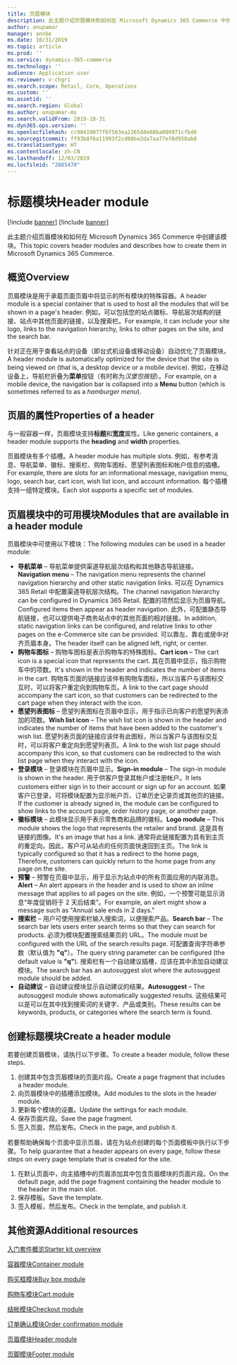 ```yaml
---
title: 页眉模块
description: 此主题介绍页眉模块和如何在 Microsoft Dynamics 365 Commerce 中创建该模块。
author: anupamar
manager: annbe
ms.date: 10/31/2019
ms.topic: article
ms.prod: ''
ms.service: dynamics-365-commerce
ms.technology: ''
audience: Application user
ms.reviewer: v-chgri
ms.search.scope: Retail, Core, Operations
ms.custom: ''
ms.assetid: ''
ms.search.region: Global
ms.author: anupamar-ms
ms.search.validFrom: 2019-10-31
ms.dyn365.ops.version: ''
ms.openlocfilehash: cc98419077f6f563ea2265d4e68ba809971cfbd6
ms.sourcegitcommit: ff93b8f6a11993f2cd00be2da7aa77ef0d950ab8
ms.translationtype: HT
ms.contentlocale: zh-CN
ms.lasthandoff: 12/03/2019
ms.locfileid: "2885470"
---
```

# <a name="header-module"></a><span data-ttu-id="55717-103">标题模块</span><span class="sxs-lookup"><span data-stu-id="55717-103">Header module</span></span>

[!include [banner](includes/preview-banner.md)]
[!include [banner](includes/banner.md)]

<span data-ttu-id="55717-104">此主题介绍页眉模块和如何在 Microsoft Dynamics 365 Commerce 中创建该模块。</span><span class="sxs-lookup"><span data-stu-id="55717-104">This topic covers header modules and describes how to create them in Microsoft Dynamics 365 Commerce.</span></span>

## <a name="overview"></a><span data-ttu-id="55717-105">概览</span><span class="sxs-lookup"><span data-stu-id="55717-105">Overview</span></span>

<span data-ttu-id="55717-106">页眉模块是用于承载页面页眉中将显示的所有模块的特殊容器。</span><span class="sxs-lookup"><span data-stu-id="55717-106">A header module is a special container that is used to host all the modules that will be shown in a page's header.</span></span> <span data-ttu-id="55717-107">例如，可以包括您的站点徽标、导航层次结构的链接、站点中其他页面的链接，以及搜索栏。</span><span class="sxs-lookup"><span data-stu-id="55717-107">For example, it can include your site logo, links to the navigation hierarchy, links to other pages on the site, and the search bar.</span></span>

<span data-ttu-id="55717-108">针对正在用于查看站点的设备（即台式机设备或移动设备）自动优化了页眉模块。</span><span class="sxs-lookup"><span data-stu-id="55717-108">A header module is automatically optimized for the device that the site is being viewed on (that is, a desktop device or a mobile device).</span></span> <span data-ttu-id="55717-109">例如，在移动设备上，导航栏折叠为**菜单**按钮（有时称为*汉堡包按钮*）。</span><span class="sxs-lookup"><span data-stu-id="55717-109">For example, on a mobile device, the navigation bar is collapsed into a **Menu** button (which is sometimes referred to as a *hamburger menu*).</span></span>

## <a name="properties-of-a-header"></a><span data-ttu-id="55717-110">页眉的属性</span><span class="sxs-lookup"><span data-stu-id="55717-110">Properties of a header</span></span>

<span data-ttu-id="55717-111">与一般容器一样，页眉模块支持**标题**和**宽度**属性。</span><span class="sxs-lookup"><span data-stu-id="55717-111">Like generic containers, a header module supports the **heading** and **width** properties.</span></span>

<span data-ttu-id="55717-112">页眉模块有多个插槽。</span><span class="sxs-lookup"><span data-stu-id="55717-112">A header module has multiple slots.</span></span> <span data-ttu-id="55717-113">例如，有参考消息、导航菜单、徽标、搜索栏、购物车图标、愿望列表图标和帐户信息的插槽。</span><span class="sxs-lookup"><span data-stu-id="55717-113">For example, there are slots for an informational message, navigation menu, logo, search bar, cart icon, wish list icon, and account information.</span></span> <span data-ttu-id="55717-114">每个插槽支持一组特定模块。</span><span class="sxs-lookup"><span data-stu-id="55717-114">Each slot supports a specific set of modules.</span></span>

## <a name="modules-that-are-available-in-a-header-module"></a><span data-ttu-id="55717-115">页眉模块中的可用模块</span><span class="sxs-lookup"><span data-stu-id="55717-115">Modules that are available in a header module</span></span>

<span data-ttu-id="55717-116">页眉模块中可使用以下模块：</span><span class="sxs-lookup"><span data-stu-id="55717-116">The following modules can be used in a header module:</span></span>

- <span data-ttu-id="55717-117">**导航菜单** – 导航菜单提供渠道导航层次结构和其他静态导航链接。</span><span class="sxs-lookup"><span data-stu-id="55717-117">**Navigation menu** – The navigation menu represents the channel navigation hierarchy and other static navigation links.</span></span> <span data-ttu-id="55717-118">可以在 Dynamics 365 Retail 中配置渠道导航层次结构。</span><span class="sxs-lookup"><span data-stu-id="55717-118">The channel navigation hierarchy can be configured in Dynamics 365 Retail.</span></span> <span data-ttu-id="55717-119">配置的项然后显示为页眉导航。</span><span class="sxs-lookup"><span data-stu-id="55717-119">Configured items then appear as header navigation.</span></span> <span data-ttu-id="55717-120">此外，可配置静态导航链接，也可以提供电子商务站点中的其他页面的相对链接。</span><span class="sxs-lookup"><span data-stu-id="55717-120">In addition, static navigation links can be configured, and relative links to other pages on the e-Commerce site can be provided.</span></span> <span data-ttu-id="55717-121">可以靠左、靠右或居中对齐页眉本身。</span><span class="sxs-lookup"><span data-stu-id="55717-121">The header itself can be aligned left, right, or center.</span></span>
- <span data-ttu-id="55717-122">**购物车图标** – 购物车图标是表示购物车的特殊图标。</span><span class="sxs-lookup"><span data-stu-id="55717-122">**Cart icon** – The cart icon is a special icon that represents the cart.</span></span> <span data-ttu-id="55717-123">其在页眉中显示，指示购物车中的项数。</span><span class="sxs-lookup"><span data-stu-id="55717-123">It's shown in the header and indicates the number of items in the cart.</span></span> <span data-ttu-id="55717-124">购物车页面的链接应该伴有购物车图标，所以当客户与该图标交互时，可以将客户重定向到购物车页。</span><span class="sxs-lookup"><span data-stu-id="55717-124">A link to the cart page should accompany the cart icon, so that customers can be redirected to the cart page when they interact with the icon.</span></span>
- <span data-ttu-id="55717-125">**愿望列表图标** – 愿望列表图标在页眉中显示，用于指示已向客户的愿望列表添加的项数。</span><span class="sxs-lookup"><span data-stu-id="55717-125">**Wish list icon** – The wish list icon is shown in the header and indicates the number of items that have been added to the customer's wish list.</span></span> <span data-ttu-id="55717-126">愿望列表页面的链接应该伴有此图标，所以当客户与该图标交互时，可以将客户重定向到愿望列表页。</span><span class="sxs-lookup"><span data-stu-id="55717-126">A link to the wish list page should accompany this icon, so that customers can be redirected to the wish list page when they interact with the icon.</span></span>
- <span data-ttu-id="55717-127">**登录模块** – 登录模块在页眉中显示。</span><span class="sxs-lookup"><span data-stu-id="55717-127">**Sign-in module** – The sign-in module is shown in the header.</span></span> <span data-ttu-id="55717-128">用于供客户登录其帐户或注册帐户。</span><span class="sxs-lookup"><span data-stu-id="55717-128">It lets customers either sign in to their account or sign up for an account.</span></span> <span data-ttu-id="55717-129">如果客户已登录，可将模块配置为显示帐户页、订单历史记录页或其他页的链接。</span><span class="sxs-lookup"><span data-stu-id="55717-129">If the customer is already signed in, the module can be configured to show links to the account page, order history page, or another page.</span></span>
- <span data-ttu-id="55717-130">**徽标模块** – 此模块显示用于表示零售商和品牌的徽标。</span><span class="sxs-lookup"><span data-stu-id="55717-130">**Logo module** – This module shows the logo that represents the retailer and brand.</span></span> <span data-ttu-id="55717-131">这是具有链接的图像。</span><span class="sxs-lookup"><span data-stu-id="55717-131">It's an image that has a link.</span></span> <span data-ttu-id="55717-132">通常将此链接配置为具有到主页的重定向。因此，客户可从站点的任何页面快速回到主页。</span><span class="sxs-lookup"><span data-stu-id="55717-132">The link is typically configured so that it has a redirect to the home page, Therefore, customers can quickly return to the home page from any page on the site.</span></span>
- <span data-ttu-id="55717-133">**预警** – 预警在页眉中显示，用于显示为站点中的所有页面应用的内联消息。</span><span class="sxs-lookup"><span data-stu-id="55717-133">**Alert** – An alert appears in the header and is used to show an inline message that applies to all pages on the site.</span></span> <span data-ttu-id="55717-134">例如，一个预警可能显示消息“年度促销将于 2 天后结束”。</span><span class="sxs-lookup"><span data-stu-id="55717-134">For example, an alert might show a message such as "Annual sale ends in 2 days."</span></span>
- <span data-ttu-id="55717-135">**搜索栏** – 用户可使用搜索栏输入搜索词，以便搜索产品。</span><span class="sxs-lookup"><span data-stu-id="55717-135">**Search bar** – The search bar lets users enter search terms so that they can search for products.</span></span> <span data-ttu-id="55717-136">必须为模块配置搜索结果页的 URL。</span><span class="sxs-lookup"><span data-stu-id="55717-136">The module must be configured with the URL of the search results page.</span></span> <span data-ttu-id="55717-137">可配置查询字符串参数（默认值为 **"q"**）。</span><span class="sxs-lookup"><span data-stu-id="55717-137">The query string parameter can be configured (the default value is **"q"**).</span></span> <span data-ttu-id="55717-138">搜索栏有一个自动建议插槽，应该在其中添加自动建议模块。</span><span class="sxs-lookup"><span data-stu-id="55717-138">The search bar has an autosuggest slot where the autosuggest module should be added.</span></span>
- <span data-ttu-id="55717-139">**自动建议** – 自动建议模块显示自动建议的结果。</span><span class="sxs-lookup"><span data-stu-id="55717-139">**Autosuggest** – The autosuggest module shows automatically suggested results.</span></span> <span data-ttu-id="55717-140">这些结果可以是可以在其中找到搜索词的关键字、产品或类别。</span><span class="sxs-lookup"><span data-stu-id="55717-140">These results can be keywords, products, or categories where the search term is found.</span></span>

## <a name="create-a-header-module"></a><span data-ttu-id="55717-141">创建标题模块</span><span class="sxs-lookup"><span data-stu-id="55717-141">Create a header module</span></span>

<span data-ttu-id="55717-142">若要创建页眉模块，请执行以下步骤。</span><span class="sxs-lookup"><span data-stu-id="55717-142">To create a header module, follow these steps.</span></span>

1. <span data-ttu-id="55717-143">创建其中包含页眉模块的页面片段。</span><span class="sxs-lookup"><span data-stu-id="55717-143">Create a page fragment that includes a header module.</span></span>
1. <span data-ttu-id="55717-144">向页眉模块中的插槽添加模块。</span><span class="sxs-lookup"><span data-stu-id="55717-144">Add modules to the slots in the header module.</span></span>
1. <span data-ttu-id="55717-145">更新每个模块的设置。</span><span class="sxs-lookup"><span data-stu-id="55717-145">Update the settings for each module.</span></span>
1. <span data-ttu-id="55717-146">保存页面片段。</span><span class="sxs-lookup"><span data-stu-id="55717-146">Save the page fragment.</span></span> 
1. <span data-ttu-id="55717-147">签入页面，然后发布。</span><span class="sxs-lookup"><span data-stu-id="55717-147">Check in the page, and publish it.</span></span>

<span data-ttu-id="55717-148">若要帮助确保每个页面中显示页眉，请在为站点创建的每个页面模板中执行以下步骤。</span><span class="sxs-lookup"><span data-stu-id="55717-148">To help guarantee that a header appears on every page, follow these steps on every page template that is created for the site.</span></span>

1. <span data-ttu-id="55717-149">在默认页面中，向主插槽中的页眉添加其中包含页眉模块的页面片段。</span><span class="sxs-lookup"><span data-stu-id="55717-149">On the default page, add the page fragment containing the header module to the header in the main slot.</span></span>
1. <span data-ttu-id="55717-150">保存模板。</span><span class="sxs-lookup"><span data-stu-id="55717-150">Save the template.</span></span> 
1. <span data-ttu-id="55717-151">签入模板，然后发布。</span><span class="sxs-lookup"><span data-stu-id="55717-151">Check in the template, and publish it.</span></span>

## <a name="additional-resources"></a><span data-ttu-id="55717-152">其他资源</span><span class="sxs-lookup"><span data-stu-id="55717-152">Additional resources</span></span>

[<span data-ttu-id="55717-153">入门套件概览</span><span class="sxs-lookup"><span data-stu-id="55717-153">Starter kit overview</span></span>](starter-kit-overview.md)

[<span data-ttu-id="55717-154">容器模块</span><span class="sxs-lookup"><span data-stu-id="55717-154">Container module</span></span>](add-container-module.md)

[<span data-ttu-id="55717-155">购买框模块</span><span class="sxs-lookup"><span data-stu-id="55717-155">Buy box module</span></span>](add-buy-box.md)

[<span data-ttu-id="55717-156">购物车模块</span><span class="sxs-lookup"><span data-stu-id="55717-156">Cart module</span></span>](add-cart-module.md)

[<span data-ttu-id="55717-157">结帐模块</span><span class="sxs-lookup"><span data-stu-id="55717-157">Checkout module</span></span>](add-checkout-module.md)

[<span data-ttu-id="55717-158">订单确认模块</span><span class="sxs-lookup"><span data-stu-id="55717-158">Order confirmation module</span></span>](order-confirmation-module.md)

[<span data-ttu-id="55717-159">页眉模块</span><span class="sxs-lookup"><span data-stu-id="55717-159">Header module</span></span>](author-header-module.md)

[<span data-ttu-id="55717-160">页脚模块</span><span class="sxs-lookup"><span data-stu-id="55717-160">Footer module</span></span>](author-footer-module.md)
